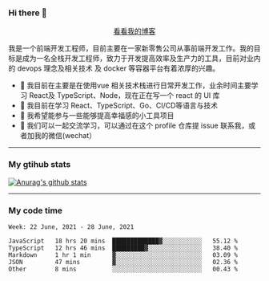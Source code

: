 ### Hi there 👋

<p align="center">
  <a href="https://real-jacket.github.io/">看看我的博客</a>
</p>

我是一个前端开发工程师，目前主要在一家新零售公司从事前端开发工作。我的目标是成为一名全栈开发工程师，致力于开发提高效率及生产力的工具，目前对业内的 devops 理念及相关技术 及 docker 等容器平台有着浓厚的兴趣。

- 🔭 我目前在主要是在使用vue 相关技术栈进行日常开发工作，业余时间主要学习 React及 TypeScript、Node，现在正在写一个 react 的 UI 库 
- 🌱 我目前在学习 React、TypeScript、Go、CI/CD等语言与技术
- 👯 我希望能参与一些能够提高幸福感的小工具项目
- 💬 我们可以一起交流学习，可以通过在这个 profile 仓库提 issue 联系我，或者加我的微信(wechat）

***

### My gtihub stats

[![Anurag's github stats](https://github-readme-stats.vercel.app/api?username=real-jacket)](https://github.com/anuraghazra/github-readme-stats)

***

### My code time

<!--START_SECTION:waka-->
```text
Week: 22 June, 2021 - 28 June, 2021

JavaScript   18 hrs 20 mins  █████████████▓░░░░░░░░░░░   55.12 % 
TypeScript   12 hrs 46 mins  █████████▓░░░░░░░░░░░░░░░   38.40 % 
Markdown     1 hr 1 min      ▓░░░░░░░░░░░░░░░░░░░░░░░░   03.09 % 
JSON         47 mins         ▓░░░░░░░░░░░░░░░░░░░░░░░░   02.36 % 
Other        8 mins          ░░░░░░░░░░░░░░░░░░░░░░░░░   00.43 % 
```
<!--END_SECTION:waka-->
